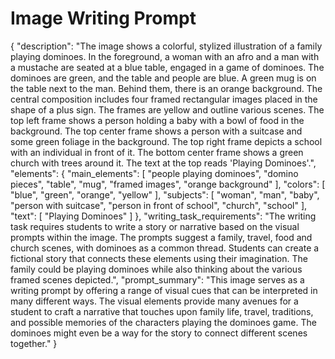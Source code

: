 # Image Writing Prompt

{
  "description": "The image shows a colorful, stylized illustration of a family playing dominoes. In the foreground, a woman with an afro and a man with a mustache are seated at a blue table, engaged in a game of dominoes. The dominoes are green, and the table and people are blue. A green mug is on the table next to the man. Behind them, there is an orange background. The central composition includes four framed rectangular images placed in the shape of a plus sign. The frames are yellow and outline various scenes. The top left frame shows a person holding a baby with a bowl of food in the background. The top center frame shows a person with a suitcase and some green foliage in the background. The top right frame depicts a school with an individual in front of it. The bottom center frame shows a green church with trees around it. The text at the top reads 'Playing Dominoes'.",
  "elements": {
    "main_elements": [
      "people playing dominoes",
      "domino pieces",
      "table",
      "mug",
      "framed images",
      "orange background"
    ],
    "colors": [
      "blue",
      "green",
      "orange",
      "yellow"
    ],
    "subjects": [
      "woman",
      "man",
      "baby",
        "person with suitcase",
         "person in front of school",
      "church",
      "school"
    ],
    "text": [
      "Playing Dominoes"
    ]
  },
  "writing_task_requirements": "The writing task requires students to write a story or narrative based on the visual prompts within the image. The prompts suggest a family, travel, food and church scenes, with dominoes as a common thread. Students can create a fictional story that connects these elements using their imagination. The family could be playing dominoes while also thinking about the various framed scenes depicted.",
   "prompt_summary": "This image serves as a writing prompt by offering a range of visual cues that can be interpreted in many different ways. The visual elements provide many avenues for a student to craft a narrative that touches upon family life, travel, traditions, and possible memories of the characters playing the dominoes game.  The dominoes might even be a way for the story to connect different scenes together."
}